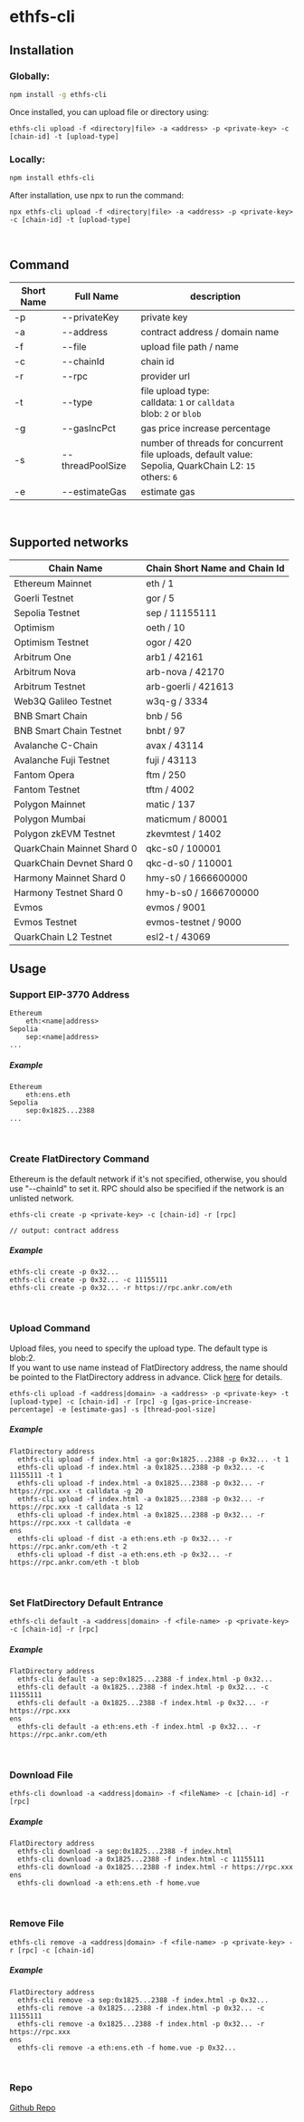 # ethfs-cli

## Installation
### Globally:
```bash
npm install -g ethfs-cli
```

Once installed, you can upload file or directory using:
```
ethfs-cli upload -f <directory|file> -a <address> -p <private-key> -c [chain-id] -t [upload-type]
```

### Locally:
```bash
npm install ethfs-cli
```

After installation, use npx to run the command:
```
npx ethfs-cli upload -f <directory|file> -a <address> -p <private-key> -c [chain-id] -t [upload-type]
```
<br/>


## Command
| Short Name | Full Name        | description                                                                                                     |   
|------------|------------------|-----------------------------------------------------------------------------------------------------------------|
| -p         | --privateKey     | private key                                                                                                     |
| -a         | --address        | contract address / domain name                                                                                  |
| -f         | --file           | upload file path / name                                                                                         |
| -c         | --chainId        | chain id                                                                                                        |
| -r         | --rpc            | provider url                                                                                                    |
| -t         | --type           | file upload type:<br/>calldata: `1` or `calldata` <br/>blob: `2` or `blob`                                      |
| -g         | --gasIncPct      | gas price increase percentage                                                                                   |
| -s         | --threadPoolSize | number of threads for concurrent file uploads, default value:<br/>Sepolia, QuarkChain L2: `15`<br/> others: `6` |
| -e         | --estimateGas    | estimate gas                                                                                                    |
 <br/>


## Supported networks
| Chain Name                 | Chain Short Name and Chain Id |
|----------------------------|-------------------------------|
| Ethereum Mainnet           | eth / 1                       | 
| Goerli Testnet             | gor / 5                       | 
| Sepolia Testnet            | sep / 11155111                | 
| Optimism                   | oeth / 10                     | 
| Optimism Testnet           | ogor / 420                    | 
| Arbitrum One               | arb1 / 42161                  | 
| Arbitrum Nova              | arb-nova / 42170              | 
| Arbitrum Testnet           | arb-goerli / 421613           | 
| Web3Q Galileo Testnet      | w3q-g / 3334                  | 
| BNB Smart Chain            | bnb / 56                      | 
| BNB Smart Chain Testnet    | bnbt / 97                     | 
| Avalanche C-Chain          | avax / 43114                  | 
| Avalanche Fuji Testnet     | fuji / 43113                  | 
| Fantom Opera               | ftm / 250                     | 
| Fantom Testnet             | tftm / 4002                   | 
| Polygon Mainnet            | matic / 137                   | 
| Polygon Mumbai             | maticmum / 80001              | 
| Polygon zkEVM Testnet      | zkevmtest / 1402              | 
| QuarkChain Mainnet Shard 0 | qkc-s0 / 100001               |
| QuarkChain Devnet Shard 0  | qkc-d-s0 / 110001             |
| Harmony Mainnet Shard 0    | hmy-s0 / 1666600000           |
| Harmony Testnet Shard 0    | hmy-b-s0 / 1666700000         |
| Evmos                      | evmos / 9001                  | 
| Evmos Testnet              | evmos-testnet / 9000          |
| QuarkChain L2 Testnet      | esl2-t / 43069                |
 

## Usage
### Support EIP-3770 Address
```
Ethereum
    eth:<name|address>
Sepolia
    sep:<name|address>
...    
```
##### Example
```
Ethereum
    eth:ens.eth
Sepolia
    sep:0x1825...2388
...
```
<br/>


### Create FlatDirectory Command
Ethereum is the default network if it's not specified, otherwise, you should use "--chainId" to set it. RPC should also be specified if the network is an unlisted network.
```
ethfs-cli create -p <private-key> -c [chain-id] -r [rpc]

// output: contract address 
```
##### Example
```
ethfs-cli create -p 0x32...
ethfs-cli create -p 0x32... -c 11155111
ethfs-cli create -p 0x32... -r https://rpc.ankr.com/eth
```
<br/>


### Upload Command
Upload files, you need to specify the upload type. The default type is blob:2.<br/>
If you want to use name instead of FlatDirectory address, the name should be pointed to the FlatDirectory 
address in advance. Click [here](https://docs.web3url.io/tutorials-on-ethstorage-early-testnet/bind-domain-names-to-your-flatdirectory) for details.
```
ethfs-cli upload -f <address|domain> -a <address> -p <private-key> -t [upload-type] -c [chain-id] -r [rpc] -g [gas-price-increase-percentage] -e [estimate-gas] -s [thread-pool-size]
```
##### Example
```
FlatDirectory address
  ethfs-cli upload -f index.html -a gor:0x1825...2388 -p 0x32... -t 1
  ethfs-cli upload -f index.html -a 0x1825...2388 -p 0x32... -c 11155111 -t 1
  ethfs-cli upload -f index.html -a 0x1825...2388 -p 0x32... -r https://rpc.xxx -t calldata -g 20
  ethfs-cli upload -f index.html -a 0x1825...2388 -p 0x32... -r https://rpc.xxx -t calldata -s 12
  ethfs-cli upload -f index.html -a 0x1825...2388 -p 0x32... -r https://rpc.xxx -t calldata -e
ens
  ethfs-cli upload -f dist -a eth:ens.eth -p 0x32... -r https://rpc.ankr.com/eth -t 2
  ethfs-cli upload -f dist -a eth:ens.eth -p 0x32... -r https://rpc.ankr.com/eth -t blob
```
<br/>


### Set FlatDirectory Default Entrance
```
ethfs-cli default -a <address|domain> -f <file-name> -p <private-key> -c [chain-id] -r [rpc]
```
##### Example
```
FlatDirectory address
  ethfs-cli default -a sep:0x1825...2388 -f index.html -p 0x32...
  ethfs-cli default -a 0x1825...2388 -f index.html -p 0x32... -c 11155111
  ethfs-cli default -a 0x1825...2388 -f index.html -p 0x32... -r https://rpc.xxx
ens
  ethfs-cli default -a eth:ens.eth -f index.html -p 0x32... -r https://rpc.ankr.com/eth
```
<br/>


### Download File
```
ethfs-cli download -a <address|domain> -f <fileName> -c [chain-id] -r [rpc]
```
##### Example
```
FlatDirectory address
  ethfs-cli download -a sep:0x1825...2388 -f index.html
  ethfs-cli download -a 0x1825...2388 -f index.html -c 11155111
  ethfs-cli download -a 0x1825...2388 -f index.html -r https://rpc.xxx
ens
  ethfs-cli download -a eth:ens.eth -f home.vue
```
<br/>


### Remove File
```
ethfs-cli remove -a <address|domain> -f <file-name> -p <private-key> -r [rpc] -c [chain-id]
```
##### Example
```
FlatDirectory address
  ethfs-cli remove -a sep:0x1825...2388 -f index.html -p 0x32...
  ethfs-cli remove -a 0x1825...2388 -f index.html -p 0x32... -c 11155111
  ethfs-cli remove -a 0x1825...2388 -f index.html -p 0x32... -r https://rpc.xxx
ens
  ethfs-cli remove -a eth:ens.eth -f home.vue -p 0x32...
```
<br/>

### Repo
[Github Repo](https://github.com/ethstorage/ethfs-cli/)
